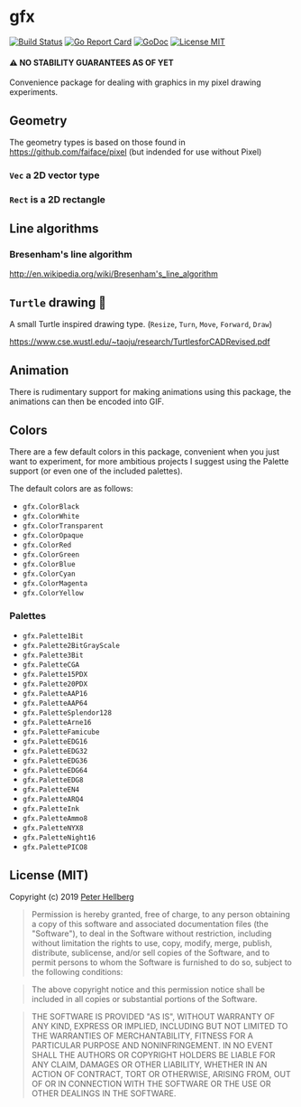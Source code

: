 # gfx

[![Build Status](https://travis-ci.org/peterhellberg/gfx.svg?branch=master)](https://travis-ci.org/peterhellberg/gfx)
[![Go Report Card](https://goreportcard.com/badge/github.com/peterhellberg/gfx?style=flat)](https://goreportcard.com/report/github.com/peterhellberg/gfx)
[![GoDoc](https://img.shields.io/badge/godoc-reference-blue.svg?style=flat)](https://godoc.org/github.com/peterhellberg/gfx)
[![License MIT](https://img.shields.io/badge/license-MIT-lightgrey.svg?style=flat)](https://github.com/peterhellberg/gfx#license-mit)

#### :warning: NO STABILITY GUARANTEES AS OF YET

Convenience package for dealing with graphics in my pixel drawing experiments.

## Geometry

The geometry types is based on those found in <https://github.com/faiface/pixel> (but indended for use without Pixel)

### `Vec` a 2D vector type

### `Rect` is a 2D rectangle

## Line algorithms

### Bresenham's line algorithm

<http://en.wikipedia.org/wiki/Bresenham's_line_algorithm>

## `Turtle` drawing :turtle:

A small Turtle inspired drawing type. (`Resize`, `Turn`, `Move`, `Forward`, `Draw`)

<https://www.cse.wustl.edu/~taoju/research/TurtlesforCADRevised.pdf>

## Animation

There is rudimentary support for making animations using this package, the animations can then be encoded into GIF.

## Colors

There are a few default colors in this package, convenient when you just want to experiment,
for more ambitious projects I suggest using the Palette support (or even one of the included palettes).

The default colors are as follows:

- `gfx.ColorBlack`
- `gfx.ColorWhite`
- `gfx.ColorTransparent`
- `gfx.ColorOpaque`
- `gfx.ColorRed`
- `gfx.ColorGreen`
- `gfx.ColorBlue`
- `gfx.ColorCyan`
- `gfx.ColorMagenta`
- `gfx.ColorYellow`

### Palettes

- `gfx.Palette1Bit`
- `gfx.Palette2BitGrayScale`
- `gfx.Palette3Bit`
- `gfx.PaletteCGA`
- `gfx.Palette15PDX`
- `gfx.Palette20PDX`
- `gfx.PaletteAAP16`
- `gfx.PaletteAAP64`
- `gfx.PaletteSplendor128`
- `gfx.PaletteArne16`
- `gfx.PaletteFamicube`
- `gfx.PaletteEDG16`
- `gfx.PaletteEDG32`
- `gfx.PaletteEDG36`
- `gfx.PaletteEDG64`
- `gfx.PaletteEDG8`
- `gfx.PaletteEN4`
- `gfx.PaletteARQ4`
- `gfx.PaletteInk`
- `gfx.PaletteAmmo8`
- `gfx.PaletteNYX8`
- `gfx.PaletteNight16`
- `gfx.PalettePICO8`

## License (MIT)

Copyright (c) 2019 [Peter Hellberg](https://c7.se/)

> Permission is hereby granted, free of charge, to any person obtaining
> a copy of this software and associated documentation files (the
> "Software"), to deal in the Software without restriction, including
> without limitation the rights to use, copy, modify, merge, publish,
> distribute, sublicense, and/or sell copies of the Software, and to
> permit persons to whom the Software is furnished to do so, subject to
> the following conditions:

> The above copyright notice and this permission notice shall be
> included in all copies or substantial portions of the Software.

> THE SOFTWARE IS PROVIDED "AS IS", WITHOUT WARRANTY OF ANY KIND,
> EXPRESS OR IMPLIED, INCLUDING BUT NOT LIMITED TO THE WARRANTIES OF
> MERCHANTABILITY, FITNESS FOR A PARTICULAR PURPOSE AND
> NONINFRINGEMENT. IN NO EVENT SHALL THE AUTHORS OR COPYRIGHT HOLDERS BE
> LIABLE FOR ANY CLAIM, DAMAGES OR OTHER LIABILITY, WHETHER IN AN ACTION
> OF CONTRACT, TORT OR OTHERWISE, ARISING FROM, OUT OF OR IN CONNECTION
> WITH THE SOFTWARE OR THE USE OR OTHER DEALINGS IN THE SOFTWARE.
